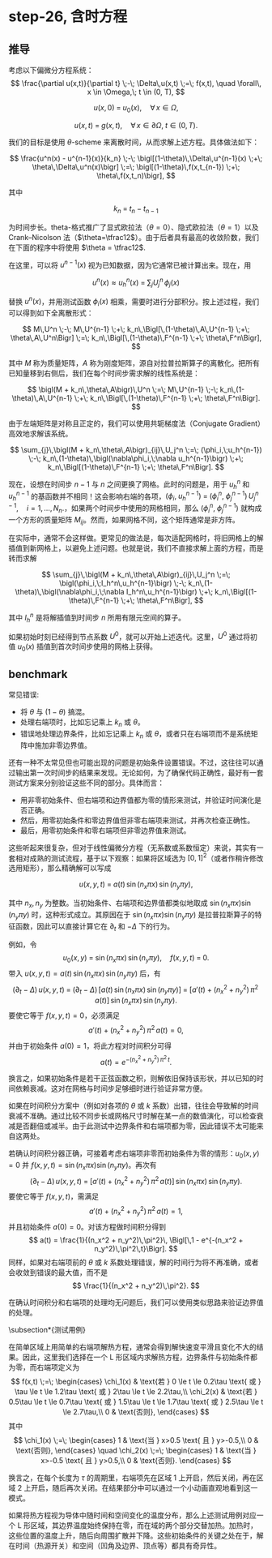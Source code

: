 # step-26, 含时方程

## 推导

考虑以下偏微分方程系统：
$$
\frac{\partial u(x,t)}{\partial t} \;-\; \Delta\,u(x,t) \;=\; f(x,t),
\quad \forall\, x \in \Omega,\; t \in (0, T),
$$

$$
u(x,0) \;=\; u_0(x), \quad \forall\, x \in \Omega,
$$

$$
u(x,t) \;=\; g(x,t), \quad \forall\, x \in \partial\Omega,\; t \in (0,T).
$$

我们的目标是使用 $\theta$-scheme 来离散时间，从而求解上述方程。具体做法如下：

$$
\frac{u^n(x) - u^{n-1}(x)}{k_n}
\;-\;
\bigl[(1-\theta)\,\Delta\,u^{n-1}(x) \;+\; \theta\,\Delta\,u^n(x)\bigr]
\;=\;
\bigl[(1-\theta)\,f(x,t_{n-1}) \;+\; \theta\,f(x,t_n)\bigr],
$$

其中

$$
k_n \;=\; t_n - t_{n-1}
$$

为时间步长。theta-格式推广了显式欧拉法（$\theta=0$）、隐式欧拉法（$\theta=1$）以及 Crank–Nicolson 法（$\theta=\tfrac12$）。由于后者具有最高的收敛阶数，我们在下面的程序中将使用 $\theta = \tfrac12$.

在这里，可以将 $u^{n-1}(x)$ 视为已知数据，因为它通常已被计算出来。现在，用

$$
u^n(x) \approx u_h^n(x) \;=\; \sum_{j} U_j^n\,\phi_j(x)
$$

替换 $u^n(x)$，并用测试函数 $\phi_i(x)$ 相乘，需要时进行分部积分。按上述过程，我们可以得到如下全离散形式：

$$
M\,U^n \;-\; M\,U^{n-1}
\;+\; k_n\,\Bigl[\,(1-\theta)\,A\,U^{n-1} \;+\; \theta\,A\,U^n\Bigr]
\;=\;
k_n\,\Bigl[\,(1-\theta)\,F^{n-1} \;+\; \theta\,F^n\Bigr],
$$

其中 $M$ 称为质量矩阵，$A$ 称为刚度矩阵，源自对拉普拉斯算子的离散化。把所有已知量移到右侧后，我们在每个时间步需求解的线性系统是：

$$
\bigl(M + k_n\,\theta\,A\bigr)\,U^n
\;=\;
M\,U^{n-1}
\;-\; k_n\,(1-\theta)\,A\,U^{n-1}
\;+\;
k_n\,\Bigl[\,(1-\theta)\,F^{n-1} \;+\; \theta\,F^n\Bigr].
$$

由于左端矩阵是对称且正定的，我们可以使用共轭梯度法（Conjugate Gradient）高效地求解该系统。

$$
\sum_{j}\,\bigl(M + k_n\,\theta\,A\bigr)_{ij}\,U_j^n
\;=\;
(\phi_i,\;u_h^{n-1})
\;-\;
k_n\,(1-\theta)\,\bigl(\nabla\phi_i,\;\nabla u_h^{n-1}\bigr)
\;+\;
k_n\,\Bigl[(1-\theta)\,F^{n-1} \;+\; \theta\,F^n\Bigr].
$$

现在，设想在时间步 $n-1$ 与 $n$ 之间更换了网格。此时的问题是，用于 $u_h^n$ 和 $u_h^{n-1}$ 的基函数并不相同！这会影响右端的各项，$(\phi_i,\;u_h^{n-1})\;=\;\bigl(\phi_i^n,\;\phi_j^{n-1}\bigr)\,U_j^{n-1},\quad i=1,\dots,N_n.$，如果两个时间步中使用的网格相同，那么 $(\phi_i^n,\;\phi_j^{n-1})$ 就构成一个方形的质量矩阵 $M_{ij}$。然而，如果网格不同，这个矩阵通常是非方阵。

在实际中，通常不会这样做。更常见的做法是，每次适配网格时，将旧网格上的解插值到新网格上，以避免上述问题。也就是说，我们不直接求解上面的方程，而是转而求解

$$
\sum_{j}\,\bigl(M + k_n\,\theta\,A\bigr)_{ij}\,U_j^n
\;=\;
\bigl(\phi_i,\;I_h^n\,u_h^{n-1}\bigr)
\;-\;
k_n\,(1-\theta)\,\bigl(\nabla\phi_i,\;\nabla I_h^n\,u_h^{n-1}\bigr)
\;+\;
k_n\,\Bigl[(1-\theta)\,F^{n-1} \;+\; \theta\,F^n\Bigr],
$$

其中 $I_h^n$ 是将解插值到时间步 $n$ 所用有限元空间的算子。

如果初始时刻已经得到节点系数 $U^0$，就可以开始上述迭代。这里，$U^0$ 通过将初值 $u_0(x)$ 插值到首次时间步使用的网格上获得。

## benchmark

常见错误:

* 将 $\theta$ 与 $(1-\theta)$ 搞混。
* 处理右端项时，比如忘记乘上 $k_n$ 或 $\theta$。
* 错误地处理边界条件，比如忘记乘上 $k_n$ 或 $\theta$，或者只在右端项而不是系统矩阵中施加非零边界值。


还有一种不太常见但也可能出现的问题是初始条件设置错误。不过，这往往可以通过输出第一次时间步的结果来发现。无论如何，为了确保代码正确性，最好有一套测试方案来分别验证这些不同的部分。具体而言：

* 用非零初始条件、但右端项和边界值都为零的情形来测试，并验证时间演化是否正确。
* 然后，用零初始条件和零边界值但非零右端项来测试，并再次检查正确性。
* 最后，用零初始条件和零右端项但非零边界值来测试。


这些听起来很复杂，但对于线性偏微分方程（无系数或系数恒定）来说，其实有一套相对成熟的测试流程，基于以下观察：如果将区域选为 $[0,1]^2$（或者作稍许修改选用矩形），那么精确解可以写成

$$
u(x,y,t) \;=\; a(t)\,\sin(n_x\pi x)\,\sin(n_y\pi y),
$$

其中 $n_x,\,n_y$ 为整数。当初始条件、右端项和边界值都类似地取成 $\sin(n_x\pi x)\sin(n_y\pi y)$ 时，这种形式成立。其原因在于 $\sin(n_x\pi x)\sin(n_y\pi y)$ 是拉普拉斯算子的特征函数，因此可以直接计算它在 $\partial_t$ 和 $-\Delta$ 下的行为。

例如，令
$$
u_0(x,y) \;=\; \sin(n_x\pi x)\,\sin(n_y\pi y),
\quad
f(x,y,t) \;=\; 0.
$$
带入 $u(x,y,t) = a(t)\,\sin(n_x\pi x)\,\sin(n_y\pi y)$ 后，有
$$
\bigl(\partial_t - \Delta\bigr)\,u(x,y,t)
\;=\;
\bigl(\partial_t - \Delta\bigr)\,\bigl[a(t)\,\sin(n_x\pi x)\,\sin(n_y\pi y)\bigr]
\;=\;
\bigl[a'(t) + (n_x^2 + n_y^2)\,\pi^2\,a(t)\bigr]\,
\sin(n_x\pi x)\,\sin(n_y\pi y).
$$
要使它等于 $f(x,y,t)=0$，必须满足
$$
a'(t) + (n_x^2 + n_y^2)\,\pi^2\,a(t) = 0,
$$
并由于初始条件 $a(0)=1$，将此方程对时间积分可得
$$
a(t) = e^{-(n_x^2 + n_y^2)\,\pi^2\,t}.
$$

换言之，如果初始条件是若干正弦函数之积，则解依旧保持该形状，并以已知的时间依赖衰减。这对在网格与时间步足够细时进行验证非常方便。

如果在时间积分方案中（例如对各项的 $\theta$ 或 $k$ 系数）出错，往往会导致解的时间衰减不准确。通过比较不同步长或网格尺寸时解在某一点的数值演化，可以检查衰减是否翻倍或减半。由于此测试中边界条件和右端项都为零，因此错误不太可能来自这两处。

若确认时间积分器正确，可接着考虑右端项非零而初始条件为零的情形：$u_0(x,y) = 0$ 并 $f(x,y,t) = \sin(n_x\pi x)\sin(n_y\pi y)$。再次有
$$
\bigl(\partial_t - \Delta\bigr)\,u(x,y,t)
\;=\;
\bigl[a'(t) + (n_x^2 + n_y^2)\,\pi^2\,a(t)\bigr]\,
\sin(n_x\pi x)\,\sin(n_y\pi y).
$$
要使它等于 $f(x,y,t)$，需满足
$$
a'(t) + (n_x^2 + n_y^2)\,\pi^2\,a(t) = 1,
$$
并且初始条件 $a(0)=0$。对该方程做时间积分得到
$$
a(t) = \frac{1}{(n_x^2 + n_y^2)\,\pi^2}\,
\Bigl[\,1 - e^{-(n_x^2 + n_y^2)\,\pi^2\,t}\Bigr].
$$
同样，如果对右端项前的 $\theta$ 或 $k$ 系数处理错误，解的时间行为将不再准确，或者会收敛到错误的最大值，而不是
$$
\frac{1}{(n_x^2 + n_y^2)\,\pi^2}.
$$

在确认时间积分和右端项的处理均无问题后，我们可以使用类似思路来验证边界值的处理。

\subsection*{测试用例}

在简单区域上用简单的右端项解热方程，通常会得到解快速变平滑且变化不大的结果。因此，这里我们选择在一个 L 形区域内求解热方程，边界条件与初始条件都为零，而右端项定义为
$$
f(x,t) \;=\;
\begin{cases}
\chi_1(x) & \text{若 } 0 \le t \le 0.2\tau \text{ 或 } \tau \le t \le 1.2\tau \text{ 或 } 2\tau \le t \le 2.2\tau,\\
\chi_2(x) & \text{若 } 0.5\tau \le t \le 0.7\tau \text{ 或 } 1.5\tau \le t \le 1.7\tau \text{ 或 } 2.5\tau \le t \le 2.7\tau,\\
0 & \text{否则},
\end{cases}
$$
其中
$$
\chi_1(x) \;=\;
\begin{cases}
1 & \text{当 } x>0.5 \text{ 且 } y>-0.5,\\
0 & \text{否则},
\end{cases}
\quad
\chi_2(x) \;=\;
\begin{cases}
1 & \text{当 } x>-0.5 \text{ 且 } y>0.5,\\
0 & \text{否则}.
\end{cases}
$$

换言之，在每个长度为 $\tau$ 的周期里，右端项先在区域 1 上开启，然后关闭，再在区域 2 上开启，随后再次关闭。在结果部分中可以通过一个小动画直观地看到这一模式。

如果将热方程视为导体中随时间和空间变化的温度分布，那么上述测试用例对应一个 L 形区域，其边界温度始终保持在零，而在域的两个部分交替加热。加热时，这些位置的温度上升，随后向周围扩散并下降。这些初始条件的关键之处在于，解在时间（热源开关）和空间（凹角及边界、顶点等）都具有奇异性。




<!--stackedit_data:
eyJoaXN0b3J5IjpbMjE5MDYzNDc1LC0xNDc1MTIzNDc4LC00Mz
YxNTkzMTMsLTE5MDQ1NzkwMzcsMTE5NDQxMzYyOSwtNDE3ODY3
MzgxXX0=
-->